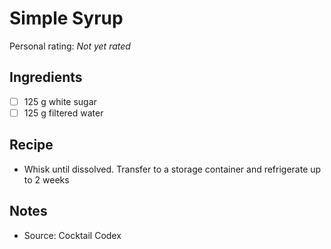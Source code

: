 <!-- Needs Manual Review -->

<!-- Do not modify sections with "AUTO-*". They are updated by make.py -->

# Simple Syrup

<!-- rating=0; (User can specify rating on scale of 1-5) -->
<!-- AUTO-UserRating -->
Personal rating: *Not yet rated*
<!-- /AUTO-UserRating -->

<!-- TODO: Capture image for Simple Syrup -->

## Ingredients

* [ ] 125 g white sugar
* [ ] 125 g filtered water

## Recipe

* Whisk until dissolved. Transfer to a storage container and refrigerate up to 2 weeks

## Notes

* Source: Cocktail Codex
